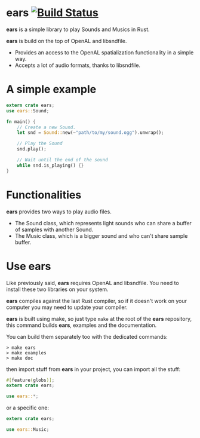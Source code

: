 # ears [![Build Status](https://travis-ci.org/jeremyletang/ears.png?branch=master)](https://travis-ci.org/jeremyletang/ears)


__ears__ is a simple library to play Sounds and Musics in Rust.

__ears__ is build on the top of OpenAL and libsndfile.

* Provides an access to the OpenAL spatialization functionality in a simple way.
* Accepts a lot of audio formats, thanks to libsndfile.

# A simple example

```Rust
extern crate ears;
use ears::Sound;

fn main() {
	// Create a new Sound.
	let snd = Sound::new(~"path/to/my/sound.ogg").unwrap();

	// Play the Sound
	snd.play();

	// Wait until the end of the sound
	while snd.is_playing() {}
}
```

# Functionalities

__ears__ provides two ways to play audio files.

* The Sound class, which represents light sounds who can share a buffer of samples with another Sound.
* The Music class, which is a bigger sound and who can't share sample buffer.

# Use ears

Like previously said, __ears__ requires OpenAL and libsndfile. You need to install these two libraries on your system.

__ears__ compiles against the last Rust compiler, so if it doesn't work on your computer you may need to update your compiler.

__ears__ is built using make, so just type `make` at the root of the __ears__ repository, this command
builds __ears__, examples and the documentation.

You can build them separately too with the dedicated commands:

```Shell
> make ears
> make examples
> make doc
```

then import stuff from __ears__ in your project, you can import all the stuff:

```Rust
#[feature(globs)];
extern crate ears;

use ears::*;
```

or a specific one:

```Rust
extern crate ears;

use ears::Music;
```
